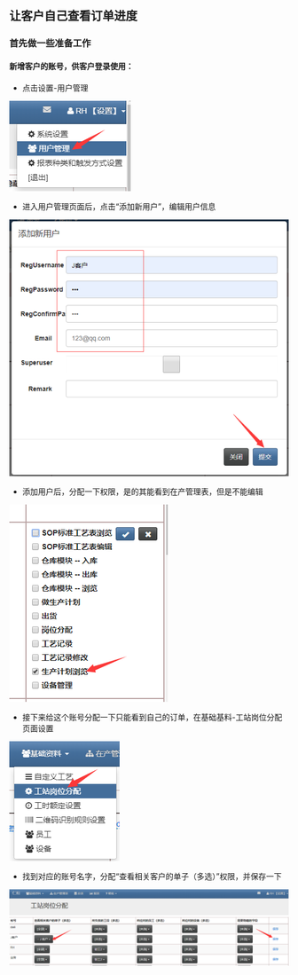 ## 让客户自己查看订单进度

### 首先做一些准备工作

#### 新增客户的账号，供客户登录使用：

- 点击设置-用户管理

![markdown](images/60.png)

- 进入用户管理页面后，点击“添加新用户”，编辑用户信息

![markdown](images/61.png)

- 添加用户后，分配一下权限，是的其能看到在产管理表，但是不能编辑

![markdown](images/62.png)

- 接下来给这个账号分配一下只能看到自己的订单，在基础基料-工站岗位分配页面设置

![markdown](images/63.png)

- 找到对应的账号名字，分配“查看相关客户的单子（多选）”权限，并保存一下

![markdown](images/64.png)